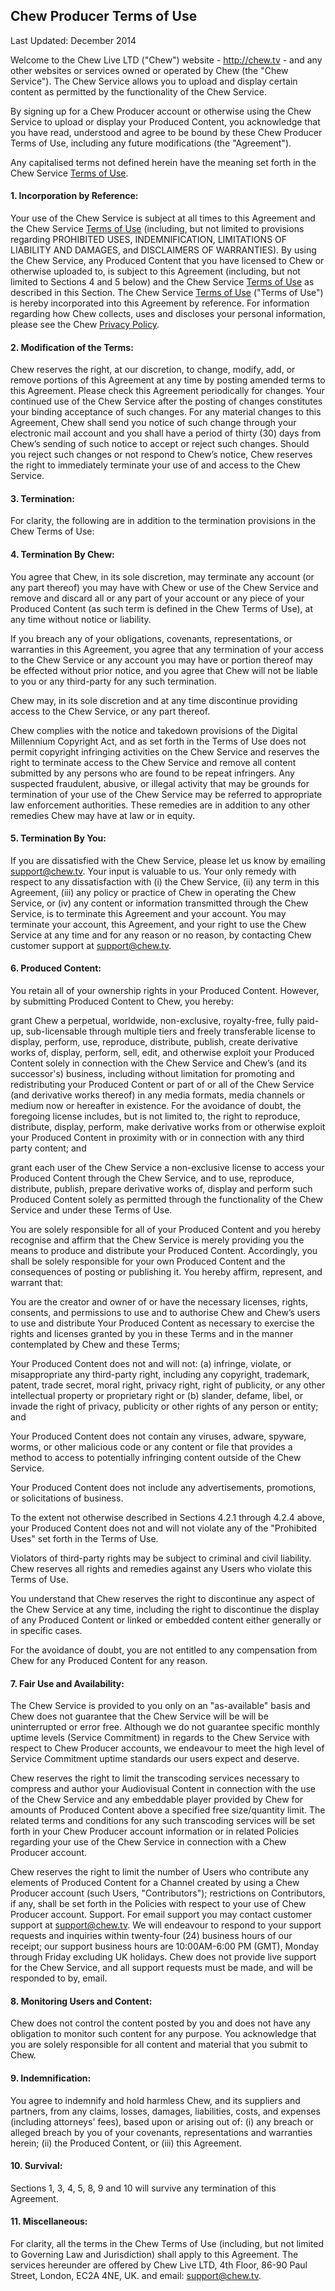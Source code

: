 ## Chew Producer Terms of Use

Last Updated: December 2014

Welcome to the Chew Live LTD ("Chew") website - http://chew.tv - and any other websites or services owned or operated by Chew (the "Chew Service"). The Chew Service allows you to upload and display certain content as permitted by the functionality of the Chew Service.

By signing up for a Chew Producer account or otherwise using the Chew Service to upload or display your Produced Content, you acknowledge that you have read, understood and agree to be bound by these Chew Producer Terms of Use, including any future modifications (the "Agreement").

Any capitalised terms not defined herein have the meaning set forth in the Chew Service [Terms of Use](http://chew.tv/guide/terms).

#### **1. Incorporation by Reference:**

Your use of the Chew Service is subject at all times to this Agreement and the Chew Service [Terms of Use](http://chew.tv/guide/terms) (including, but not limited to provisions regarding PROHIBITED USES, INDEMNIFICATION, LIMITATIONS OF LIABILITY AND DAMAGES, and DISCLAIMERS OF WARRANTIES). By using the Chew Service, any Produced Content that you have licensed to Chew or otherwise uploaded to, is subject to this Agreement (including, but not limited to Sections 4 and 5 below) and the Chew Service [Terms of Use](http://chew.tv/guide/terms) as described in this Section. The Chew Service [Terms of Use](http://chew.tv/guide/terms) ("Terms of Use") is hereby incorporated into this Agreement by reference. For information regarding how Chew collects, uses and discloses your personal information, please see the Chew [Privacy Policy](http://chew.tv/guide/privacypolicy).

#### **2. Modification of the Terms:**

Chew reserves the right, at our discretion, to change, modify, add, or remove portions of this Agreement at any time by posting amended terms to this Agreement. Please check this Agreement periodically for changes. Your continued use of the Chew Service after the posting of changes constitutes your binding acceptance of such changes. For any material changes to this Agreement, Chew shall send you notice of such change through your electronic mail account and you shall have a period of thirty (30) days from Chew’s sending of such notice to accept or reject such changes. Should you reject such changes or not respond to Chew’s notice, Chew reserves the right to immediately terminate your use of and access to the Chew Service.

#### **3. Termination:**

For clarity, the following are in addition to the termination provisions in the Chew Terms of Use:

#### **4. Termination By Chew:**

You agree that Chew, in its sole discretion, may terminate any account (or any part thereof) you may have with Chew or use of the Chew Service and remove and discard all or any part of your account or any piece of your Produced Content (as such term is defined in the Chew Terms of Use), at any time without notice or liability.

If you breach any of your obligations, covenants, representations, or warranties in this Agreement, you agree that any termination of your access to the Chew Service or any account you may have or portion thereof may be effected without prior notice, and you agree that Chew will not be liable to you or any third-party for any such termination.

Chew may, in its sole discretion and at any time discontinue providing access to the Chew Service, or any part thereof.

Chew complies with the notice and takedown provisions of the Digital Millennium Copyright Act, and as set forth in the Terms of Use does not permit copyright infringing activities on the Chew Service and reserves the right to terminate access to the Chew Service and remove all content submitted by any persons who are found to be repeat infringers. Any suspected fraudulent, abusive, or illegal activity that may be grounds for termination of your use of the Chew Service may be referred to appropriate law enforcement authorities. These remedies are in addition to any other remedies Chew may have at law or in equity.

#### **5. Termination By You:**

If you are dissatisfied with the Chew Service, please let us know by emailing [support@chew.tv](mailto:support@chew.tv). Your input is valuable to us. Your only remedy with respect to any dissatisfaction with (i) the Chew Service, (ii) any term in this Agreement, (iii) any policy or practice of Chew in operating the Chew Service, or (iv) any content or information transmitted through the Chew Service, is to terminate this Agreement and your account. You may terminate your account, this Agreement, and your right to use the Chew Service at any time and for any reason or no reason, by contacting Chew customer support at [support@chew.tv](mailto:support@chew.tv).

#### **6. Produced Content:**

You retain all of your ownership rights in your Produced Content. However, by submitting Produced Content to Chew, you hereby:

grant Chew a perpetual, worldwide, non-exclusive, royalty-free, fully paid-up, sub-licensable through multiple tiers and freely transferable license to display, perform, use, reproduce, distribute, publish, create derivative works of, display, perform, sell, edit, and otherwise exploit your Produced Content solely in connection with the Chew Service and Chew’s (and its successor's) business, including without limitation for promoting and redistributing your Produced Content or part of or all of the Chew Service (and derivative works thereof) in any media formats, media channels or medium now or hereafter in existence. For the avoidance of doubt, the foregoing license includes, but is not limited to, the right to reproduce, distribute, display, perform, make derivative works from or otherwise exploit your Produced Content in proximity with or in connection with any third party content; and

grant each user of the Chew Service a non-exclusive license to access your Produced Content through the Chew Service, and to use, reproduce, distribute, publish, prepare derivative works of, display and perform such Produced Content solely as permitted through the functionality of the Chew Service and under these Terms of Use.

You are solely responsible for all of your Produced Content and you hereby recognise and affirm that the Chew Service is merely providing you the means to produce and distribute your Produced Content. Accordingly, you shall be solely responsible for your own Produced Content and the consequences of posting or publishing it. You hereby affirm, represent, and warrant that:

You are the creator and owner of or have the necessary licenses, rights, consents, and permissions to use and to authorise Chew and Chew’s users to use and distribute Your Produced Content as necessary to exercise the rights and licenses granted by you in these Terms and in the manner contemplated by Chew and these Terms;

Your Produced Content does not and will not: (a) infringe, violate, or misappropriate any third-party right, including any copyright, trademark, patent, trade secret, moral right, privacy right, right of publicity, or any other intellectual property or proprietary right or (b) slander, defame, libel, or invade the right of privacy, publicity or other rights of any person or entity; and

Your Produced Content does not contain any viruses, adware, spyware, worms, or other malicious code or any content or file that provides a method to access to potentially infringing content outside of the Chew Service.

Your Produced Content does not include any advertisements, promotions, or solicitations of business.

To the extent not otherwise described in Sections 4.2.1 through 4.2.4 above, your Produced Content does not and will not violate any of the "Prohibited Uses" set forth in the Terms of Use.

Violators of third-party rights may be subject to criminal and civil liability. Chew reserves all rights and remedies against any Users who violate this Terms of Use.

You understand that Chew reserves the right to discontinue any aspect of the Chew Service at any time, including the right to discontinue the display of any Produced Content or linked or embedded content either generally or in specific cases.

For the avoidance of doubt, you are not entitled to any compensation from Chew for any Produced Content for any reason.

#### **7. Fair Use and Availability:**

The Chew Service is provided to you only on an "as-available" basis and Chew does not guarantee that the Chew Service will be will be uninterrupted or error free. Although we do not guarantee specific monthly uptime levels (Service Commitment) in regards to the Chew Service with respect to Chew Producer accounts, we endeavour to meet the high level of Service Commitment uptime standards our users expect and deserve.

Chew reserves the right to limit the transcoding services necessary to compress and author your Audiovisual Content in connection with the use of the Chew Service and any embeddable player provided by Chew for amounts of Produced Content above a specified free size/quantity limit. The related terms and conditions for any such transcoding services will be set forth in your Chew Producer account information or in related Policies regarding your use of the Chew Service in connection with a Chew Producer account.

Chew reserves the right to limit the number of Users who contribute any elements of Produced Content for a Channel created by using a Chew Producer account (such Users, "Contributors"); restrictions on Contributors, if any, shall be set forth in the Policies with respect to your use of Chew Producer account. Support. For email support you may contact customer support at [support@chew.tv](mailto:support@chew.tv). We will endeavour to respond to your support requests and inquiries within twenty-four (24) business hours of our receipt; our support business hours are 10:00AM-6:00 PM (GMT), Monday through Friday excluding UK holidays. Chew does not provide live support for the Chew Service, and all support requests must be made, and will be responded to by, email.

#### **8. Monitoring Users and Content:**

Chew does not control the content posted by you and does not have any obligation to monitor such content for any purpose. You acknowledge that you are solely responsible for all content and material that you submit to Chew.

#### **9. Indemnification:**

You agree to indemnify and hold harmless Chew, and its suppliers and partners, from any claims, losses, damages, liabilities, costs, and expenses (including attorneys' fees), based upon or arising out of: (i) any breach or alleged breach by you of your covenants, representations and warranties herein; (ii) the Produced Content, or (iii) this Agreement.

#### **10. Survival:**

Sections 1, 3, 4, 5, 8, 9 and 10 will survive any termination of this Agreement.

#### **11. Miscellaneous:**

For clarity, all the terms in the Chew Terms of Use (including, but not limited to Governing Law and Jurisdiction) shall apply to this Agreement. The services hereunder are offered by Chew Live LTD, 4th Floor, 86-90 Paul Street, London, EC2A 4NE, UK. and email: [support@chew.tv](mailto:support@chew.tv). 

